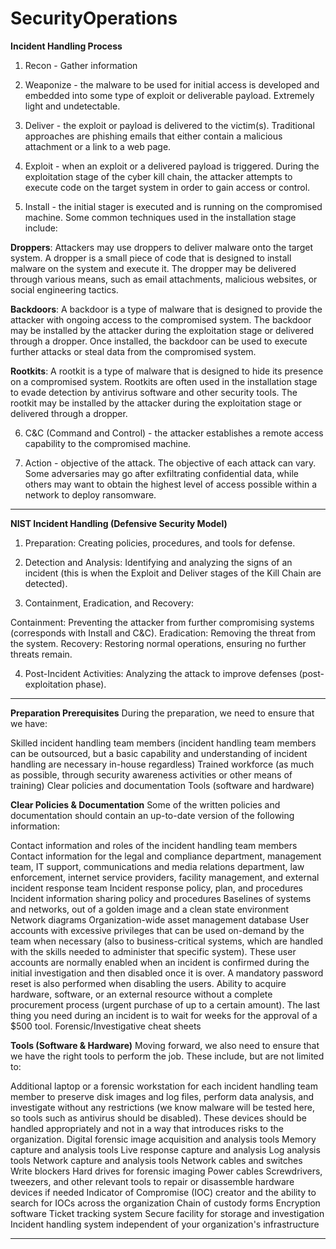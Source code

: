 # SecurityOperations

**Incident Handling Process**
1. Recon - Gather information  

2. Weaponize -  the malware to be used for initial access is developed and embedded into some type of exploit or deliverable payload. Extremely light and undetectable.

3. Deliver - the exploit or payload is delivered to the victim(s). Traditional approaches are phishing emails that either contain a malicious attachment or a link to a web page.

4. Exploit -  when an exploit or a delivered payload is triggered. During the exploitation stage of the cyber kill chain, the attacker attempts to execute code on the target system in order to gain access or control.

5. Install - the initial stager is executed and is running on the compromised machine. Some common techniques used in the installation stage include:
  
**Droppers**: Attackers may use droppers to deliver malware onto the target system. A dropper is a small piece of code that is designed to install malware on the system and execute it. The dropper may be delivered through various means, such as email attachments, malicious websites, or social engineering tactics. 

**Backdoors**: A backdoor is a type of malware that is designed to provide the attacker with ongoing access to the compromised system. The backdoor may be installed by the attacker during the exploitation stage or delivered through a dropper. Once installed, the backdoor can be used to execute further attacks or steal data from the compromised system. 

**Rootkits**: A rootkit is a type of malware that is designed to hide its presence on a compromised system. Rootkits are often used in the installation stage to evade detection by antivirus software and other security tools. The rootkit may be installed by the attacker during the exploitation stage or delivered through a dropper.


6. C&C (Command and Control) - the attacker establishes a remote access capability to the compromised machine.

7. Action - objective of the attack. The objective of each attack can vary. Some adversaries may go after exfiltrating confidential data, while others may want to obtain the highest level of access possible within a network to deploy ransomware.

--------------------

**NIST Incident Handling (Defensive Security Model)**

1. Preparation: Creating policies, procedures, and tools for defense.

2. Detection and Analysis: Identifying and analyzing the signs of an incident (this is when the Exploit and Deliver stages of the Kill Chain are detected).

3. Containment, Eradication, and Recovery:

  Containment: Preventing the attacker from further compromising systems (corresponds with Install and C&C).
  Eradication: Removing the threat from the system.
  Recovery: Restoring normal operations, ensuring no further threats remain.

4. Post-Incident Activities: Analyzing the attack to improve defenses (post-exploitation phase).

--------------------


**Preparation Prerequisites**
During the preparation, we need to ensure that we have:

Skilled incident handling team members (incident handling team members can be outsourced, but a basic capability and understanding of incident handling are necessary in-house regardless)
Trained workforce (as much as possible, through security awareness activities or other means of training)
Clear policies and documentation
Tools (software and hardware)


**Clear Policies & Documentation**
Some of the written policies and documentation should contain an up-to-date version of the following information:

Contact information and roles of the incident handling team members
Contact information for the legal and compliance department, management team, IT support, communications and media relations department, law enforcement, internet service providers, facility management, and external incident response team
Incident response policy, plan, and procedures
Incident information sharing policy and procedures
Baselines of systems and networks, out of a golden image and a clean state environment
Network diagrams
Organization-wide asset management database
User accounts with excessive privileges that can be used on-demand by the team when necessary (also to business-critical systems, which are handled with the skills needed to administer that specific system). These user accounts are normally enabled when an incident is confirmed during the initial investigation and then disabled once it is over. A mandatory password reset is also performed when disabling the users.
Ability to acquire hardware, software, or an external resource without a complete procurement process (urgent purchase of up to a certain amount). The last thing you need during an incident is to wait for weeks for the approval of a $500 tool.
Forensic/Investigative cheat sheets


**Tools (Software & Hardware)**
Moving forward, we also need to ensure that we have the right tools to perform the job. These include, but are not limited to:

Additional laptop or a forensic workstation for each incident handling team member to preserve disk images and log files, perform data analysis, and investigate without any restrictions (we know malware will be tested here, so tools such as antivirus should be disabled). These devices should be handled appropriately and not in a way that introduces risks to the organization.
Digital forensic image acquisition and analysis tools
Memory capture and analysis tools
Live response capture and analysis
Log analysis tools
Network capture and analysis tools
Network cables and switches
Write blockers
Hard drives for forensic imaging
Power cables
Screwdrivers, tweezers, and other relevant tools to repair or disassemble hardware devices if needed
Indicator of Compromise (IOC) creator and the ability to search for IOCs across the organization
Chain of custody forms
Encryption software
Ticket tracking system
Secure facility for storage and investigation
Incident handling system independent of your organization's infrastructure


-------------------------





